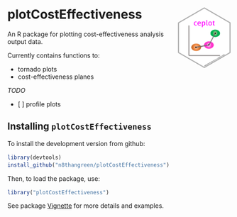 
<!-- README.md is generated from README.Rmd. Please edit that file -->

# plotCostEffectiveness <img src="imgfile.png" height="139" align="right"/>

An R package for plotting cost-effectiveness analysis output data.

Currently contains functions to:

  - tornado plots
  - cost-effectiveness planes

*TODO*

  - \[ \] profile plots

## Installing `plotCostEffectiveness`

To install the development version from github:

``` r
library(devtools)
install_github("n8thangreen/plotCostEffectiveness")
```

Then, to load the package, use:

``` r
library("plotCostEffectiveness")
```

See package [Vignette]() for more details and examples.
